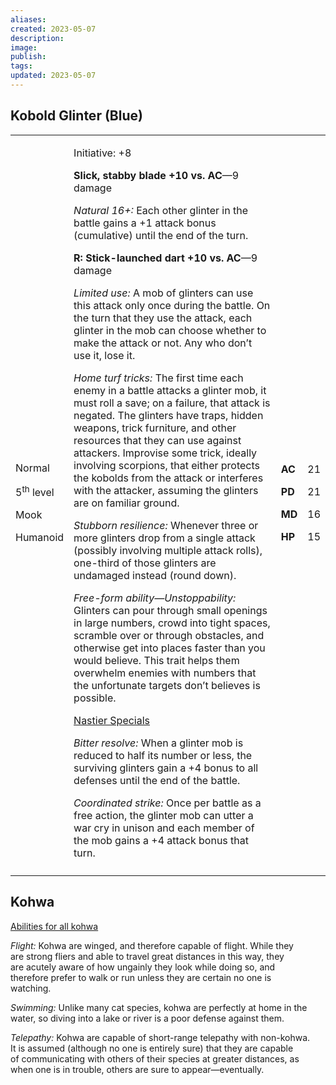 ```yaml
---
aliases: 
created: 2023-05-07
description: 
image: 
publish: 
tags: 
updated: 2023-05-07
---
```


## Kobold Glinter (Blue)

<table>
<colgroup>
<col style="width: 16%" />
<col style="width: 70%" />
<col style="width: 5%" />
<col style="width: 7%" />
</colgroup>
<tbody>
<tr class="odd">
<td><p>Normal</p>
<p>5<sup>th</sup> level</p>
<p>Mook</p>
<p>Humanoid</p></td>
<td><p>Initiative: +8</p>
<p><strong>Slick, stabby blade +10 vs. AC</strong>—9 damage</p>
<p><em>Natural 16+:</em> Each other glinter in the battle gains a +1
attack bonus (cumulative) until the end of the turn.</p>
<p><strong>R: Stick-launched dart +10 vs. AC</strong>—9 damage</p>
<p><em>Limited use:</em> A mob of glinters can use this attack only once
during the battle. On the turn that they use the attack, each glinter in
the mob can choose whether to make the attack or not. Any who don’t use
it, lose it.</p>
<p><em>Home turf tricks:</em> The first time each enemy in a battle
attacks a glinter mob, it must roll a save; on a failure, that attack is
negated. The glinters have traps, hidden weapons, trick furniture, and
other resources that they can use against attackers. Improvise some
trick, ideally involving scorpions, that either protects the kobolds
from the attack or interferes with the attacker, assuming the glinters
are on familiar ground.</p>
<p><em>Stubborn resilience:</em> Whenever three or more glinters drop
from a single attack (possibly involving multiple attack rolls),
one-third of those glinters are undamaged instead (round down).</p>
<p><em>Free-form ability—Unstoppability:</em> Glinters can pour through
small openings in large numbers, crowd into tight spaces, scramble over
or through obstacles, and otherwise get into places faster than you
would believe. This trait helps them overwhelm enemies with numbers that
the unfortunate targets don’t believes is possible.</p>
<p><u>Nastier Specials</u></p>
<p><em>Bitter resolve:</em> When a glinter mob is reduced to half its
number or less, the surviving glinters gain a +4 bonus to all defenses
until the end of the battle.</p>
<p><em>Coordinated strike:</em> Once per battle as a free action, the
glinter mob can utter a war cry in unison and each member of the mob
gains a +4 attack bonus that turn.</p></td>
<td><p><strong>AC</strong></p>
<p><strong>PD</strong></p>
<p><strong>MD</strong></p>
<p><strong>HP</strong></p></td>
<td><p>21</p>
<p>21</p>
<p>16</p>
<p>15</p></td>
</tr>
<tr class="even">
<td></td>
<td></td>
<td></td>
<td></td>
</tr>
</tbody>
</table>

## Kohwa

<u>Abilities for all kohwa</u>

*Flight:* Kohwa are winged, and therefore capable of flight. While they  
are strong fliers and able to travel great distances in this way, they  
are acutely aware of how ungainly they look while doing so, and  
therefore prefer to walk or run unless they are certain no one is  
watching.

*Swimming:* Unlike many cat species, kohwa are perfectly at home in the  
water, so diving into a lake or river is a poor defense against them.

*Telepathy:* Kohwa are capable of short-range telepathy with non-kohwa.  
It is assumed (although no one is entirely sure) that they are capable  
of communicating with others of their species at greater distances, as  
when one is in trouble, others are sure to appear—eventually.

